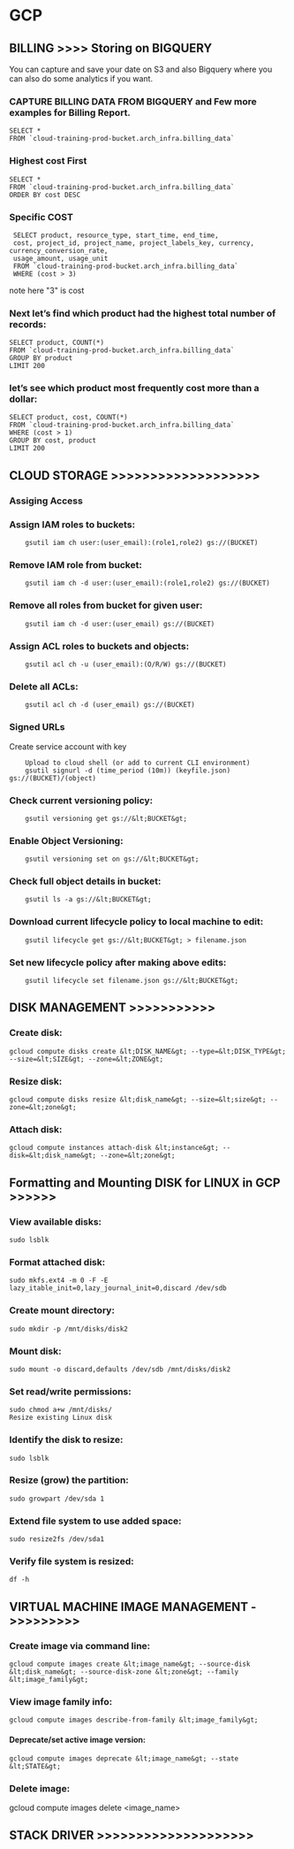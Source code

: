 # GCP

## BILLING >>>> Storing on BIGQUERY

You can capture and save your date on S3 and also Bigquery where you can also do some analytics if you want.

### CAPTURE BILLING DATA FROM BIGQUERY and Few more examples for Billing Report.
    SELECT *  
    FROM `cloud-training-prod-bucket.arch_infra.billing_data`

### Highest cost First 
    SELECT *  
    FROM `cloud-training-prod-bucket.arch_infra.billing_data`
    ORDER BY cost DESC
    
### Specific COST 

     SELECT product, resource_type, start_time, end_time,  
     cost, project_id, project_name, project_labels_key, currency, currency_conversion_rate,
     usage_amount, usage_unit
     FROM `cloud-training-prod-bucket.arch_infra.billing_data`
     WHERE (cost > 3)  

note here "3" is cost

### Next let’s find which product had the highest total number of records:

    SELECT product, COUNT(*)
    FROM `cloud-training-prod-bucket.arch_infra.billing_data`
    GROUP BY product
    LIMIT 200

###  let’s see which product most frequently cost more than a dollar:

    SELECT product, cost, COUNT(*)
    FROM `cloud-training-prod-bucket.arch_infra.billing_data`
    WHERE (cost > 1)
    GROUP BY cost, product
    LIMIT 200
    
## CLOUD STORAGE  >>>>>>>>>>>>>>>>>>>
### Assiging Access

### Assign IAM roles to buckets:

        gsutil iam ch user:(user_email):(role1,role2) gs://(BUCKET)

### Remove IAM role from bucket:

        gsutil iam ch -d user:(user_email):(role1,role2) gs://(BUCKET)

### Remove all roles from bucket for given user:

        gsutil iam ch -d user:(user_email) gs://(BUCKET)

### Assign ACL roles to buckets and objects:

        gsutil acl ch -u (user_email):(O/R/W) gs://(BUCKET)

### Delete all ACLs:

        gsutil acl ch -d (user_email) gs://(BUCKET)

### Signed URLs

Create service account with key
        
        Upload to cloud shell (or add to current CLI environment)
        gsutil signurl -d (time_period (10m)) (keyfile.json) gs://(BUCKET)/(object)

### Check current versioning policy:

        gsutil versioning get gs://&lt;BUCKET&gt;

### Enable Object Versioning:

        gsutil versioning set on gs://&lt;BUCKET&gt;

### Check full object details in bucket:

        gsutil ls -a gs://&lt;BUCKET&gt;

### Download current lifecycle policy to local machine to edit:

        gsutil lifecycle get gs://&lt;BUCKET&gt; > filename.json

### Set new lifecycle policy after making above edits:

        gsutil lifecycle set filename.json gs://&lt;BUCKET&gt;


## DISK MANAGEMENT >>>>>>>>>>>

### Create disk:

    gcloud compute disks create &lt;DISK_NAME&gt; --type=&lt;DISK_TYPE&gt; --size=&lt;SIZE&gt; --zone=&lt;ZONE&gt;

### Resize disk:

    gcloud compute disks resize &lt;disk_name&gt; --size=&lt;size&gt; --zone=&lt;zone&gt;

### Attach disk:

    gcloud compute instances attach-disk &lt;instance&gt; --disk=&lt;disk_name&gt; --zone=&lt;zone&gt;

## Formatting and Mounting DISK for LINUX in GCP >>>>>>
### View available disks:

    sudo lsblk
### Format attached disk:

    sudo mkfs.ext4 -m 0 -F -E lazy_itable_init=0,lazy_journal_init=0,discard /dev/sdb
### Create mount directory:

    sudo mkdir -p /mnt/disks/disk2
### Mount disk:

    sudo mount -o discard,defaults /dev/sdb /mnt/disks/disk2

### Set read/write permissions:

    sudo chmod a+w /mnt/disks/
    Resize existing Linux disk
    
### Identify the disk to resize:

    sudo lsblk

### Resize (grow) the partition:

    sudo growpart /dev/sda 1

### Extend file system to use added space:

    sudo resize2fs /dev/sda1

### Verify file system is resized:

    df -h 

## VIRTUAL MACHINE IMAGE MANAGEMENT ->>>>>>>>>
### Create image via command line:

    gcloud compute images create &lt;image_name&gt; --source-disk &lt;disk_name&gt; --source-disk-zone &lt;zone&gt; --family &lt;image_family&gt;

### View image family info:

    gcloud compute images describe-from-family &lt;image_family&gt;

#### Deprecate/set active image version:

    gcloud compute images deprecate &lt;image_name&gt; --state &lt;STATE&gt;

### Delete image:

  gcloud compute images delete &lt;image_name&gt;


## STACK DRIVER >>>>>>>>>>>>>>>>>>>>
